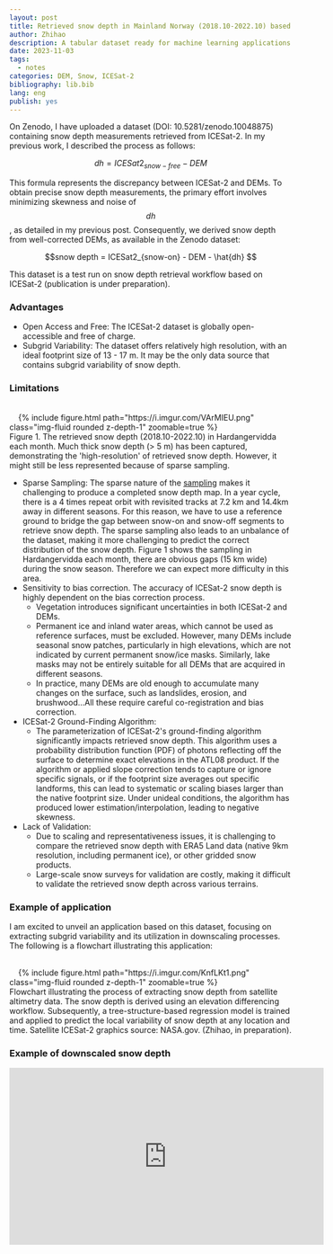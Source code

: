 ```yaml
---
layout: post
title: Retrieved snow depth in Mainland Norway (2018.10-2022.10) based on ICESat-2 ATL08 and DEMs
author: Zhihao
description: A tabular dataset ready for machine learning applications
date: 2023-11-03
tags:
  - notes
categories: DEM, Snow, ICESat-2
bibliography: lib.bib
lang: eng
publish: yes
---
```


On Zenodo, I have uploaded a dataset (DOI: 10.5281/zenodo.10048875) containing snow depth measurements retrieved from ICESat-2. In my previous work, I described the process as follows:

$$dh = ICESat2_{snow-free} - DEM $$

This formula represents the discrepancy between ICESat-2 and DEMs. To obtain precise snow depth measurements, the primary effort involves minimizing skewness and noise of $$dh$$, as detailed in my previous post. Consequently, we derived snow depth from well-corrected DEMs, as available in the Zenodo dataset:

$$snow depth = ICESat2_{snow-on} - DEM - \hat{dh} $$

This dataset is a test run on snow depth retrieval workflow based on ICESat-2 (publication is under preparation).

### Advantages

- Open Access and Free: The ICESat-2 dataset is globally open-accessible and free of charge.
- Subgrid Variability: The dataset offers relatively high resolution, with an ideal footprint size of 13 - 17 m. It may be the only data source that contains subgrid variability of snow depth.

### Limitations


<div class="row">
    <div class="col-sm mt-3 mt-md-0">
    {% include figure.html path="https://i.imgur.com/VArMIEU.png" class="img-fluid rounded z-depth-1" zoomable=true %}
    </div>
</div>
<div class="caption"> Figure 1. The retrieved snow depth (2018.10-2022.10) in Hardangervidda each month. Much thick snow depth (> 5 m) has been captured, demonstrating the 'high-resolution' of retrieved snow depth. However, it might still be less represented because of sparse sampling. 
</div>


- Sparse Sampling: The sparse nature of the [sampling](https://icesat-2.gsfc.nasa.gov/science/specs) makes it challenging to produce a completed snow depth map. In a year cycle, there is a 4 times repeat orbit with revisited tracks at 7.2 km and 14.4km away in different seasons. For this reason, we have to use a reference ground to bridge the gap between snow-on and snow-off segments to retrieve snow depth. The sparse sampling also leads to an unbalance of the dataset, making it more challenging to predict the correct distribution of the snow depth. Figure 1 shows the sampling in Hardangervidda each month, there are obvious gaps (15 km wide) during the snow season. Therefore we can expect more difficulty in this area.
- Sensitivity to bias correction. The accuracy of ICESat-2 snow depth is highly dependent on the bias correction process.
  - Vegetation introduces significant uncertainties in both ICESat-2 and DEMs.
  - Permanent ice and inland water areas, which cannot be used as reference surfaces, must be excluded. However, many DEMs include seasonal snow patches, particularly in high elevations, which are not indicated by current permanent snow/ice masks. Similarly, lake masks may not be entirely suitable for all DEMs that are acquired in different seasons. 
  - In practice, many DEMs are old enough to accumulate many changes on the surface, such as landslides, erosion, and brushwood...All these require careful co-registration and bias correction. 
- ICESat-2 Ground-Finding Algorithm:
  - The parameterization of ICESat-2's ground-finding algorithm significantly impacts retrieved snow depth. This algorithm uses a probability distribution function (PDF) of photons reflecting off the surface to determine exact elevations in the ATL08 product. If the algorithm or applied slope correction tends to capture or ignore specific signals, or if the footprint size averages out specific landforms, this can lead to systematic or scaling biases larger than the native footprint size. Under unideal conditions, the algorithm has produced lower estimation/interpolation, leading to negative skewness. 
- Lack of Validation:
  - Due to scaling and representativeness issues, it is challenging to compare the retrieved snow depth with ERA5 Land data (native 9km resolution, including permanent ice), or other gridded snow products.
  - Large-scale snow surveys for validation are costly, making it difficult to validate the retrieved snow depth across various terrains.

### Example of application

I am excited to unveil an application based on this dataset, focusing on extracting subgrid variability and its utilization in downscaling processes. The following is a flowchart illustrating this application:

<div class="row">
    <div class="col-sm mt-3 mt-md-0">
    {% include figure.html path="https://i.imgur.com/KnfLKt1.png" class="img-fluid rounded z-depth-1" zoomable=true %}
    </div>
</div>
<div class="caption"> Flowchart illustrating the process of extracting snow depth from satellite altimetry data. The snow depth is derived using an elevation differencing workflow. Subsequently, a tree-structure-based regression model is trained and applied to predict the local variability of snow depth at any location and time. Satellite ICESat-2 graphics source: NASA.gov. (Zhihao, in preparation).
</div>

### Example of downscaled snow depth

<iframe width="560" height="315" src="https://www.youtube.com/embed/My1fSNGNxb4?si=U0VNY9c3lTXd9Zir" title="YouTube video player" frameborder="0" allow="accelerometer; autoplay; clipboard-write; encrypted-media; gyroscope; picture-in-picture; web-share" allowfullscreen></iframe>
